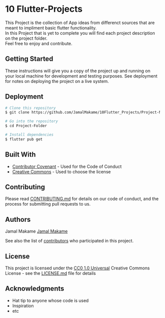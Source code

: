 # 10 Flutter-Projects

This Project is the collection of App ideas from differenct sources that are meant to impliment basic flutter functionality.
<br>
In this Project that is yet to complete you will find each project description on the project folder.
<br>
Feel free to enjoy and contribute.


## Getting Started

These instructions will give you a copy of the project up and running on
your local machine for development and testing purposes. See deployment
for notes on deploying the project on a live system.

## Deployment

```bash
# Clone this repository
$ git clone https://github.com/JamalMakame/10Flutter_Projects/Project-Name

# Go into the repository
$ cd Project-Folder

# Install dependencies
$ flutter pub get

```

## Built With

  - [Contributor Covenant](https://www.contributor-covenant.org/) - Used
    for the Code of Conduct
  - [Creative Commons](https://creativecommons.org/) - Used to choose
    the license

## Contributing

Please read [CONTRIBUTING.md](CONTRIBUTING.md) for details on our code
of conduct, and the process for submitting pull requests to us.


## Authors
<a>Jamal Makame</a>
    [Jamal Makame](https://github.com/JamalMakame)

See also the list of
[contributors](https://github.com/JamalMakame/contributors)
who participated in this project.

## License

This project is licensed under the [CC0 1.0 Universal](LICENSE.md)
Creative Commons License - see the [LICENSE.md](LICENSE.md) file for
details

## Acknowledgments

  - Hat tip to anyone whose code is used
  - Inspiration
  - etc
